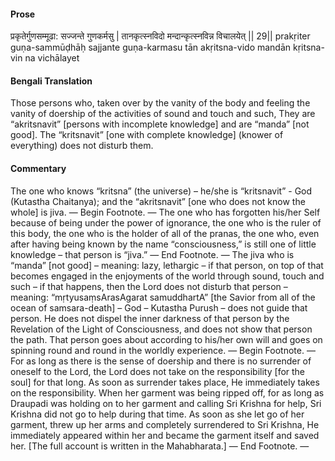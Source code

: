 #### Prose 

प्रकृतेर्गुणसम्मूढा: सज्जन्ते गुणकर्मसु |
तानकृत्स्नविदो मन्दान्कृत्स्नविन्न विचालयेत् || 29||
prakṛiter guṇa-sammūḍhāḥ sajjante guṇa-karmasu
tān akṛitsna-vido mandān kṛitsna-vin na vichālayet

 #### Bengali Translation 

Those persons who, taken over by the vanity of the body and feeling the vanity of doership of the activities of sound and touch and such, They are “akritsnavit” [persons with incomplete knowledge] and are “manda” [not good]. The “kritsnavit” [one with complete knowledge] (knower of everything) does not disturb them.

 #### Commentary 

The one who knows “kritsna” (the universe) – he/she is “kritsnavit” - God (Kutastha Chaitanya); and the “akritsnavit” [one who does not know the whole] is jiva. — Begin Footnote. — The one who has forgotten his/her Self because of being under the power of ignorance, the one who is the ruler of this body, the one who is the holder of all of the pranas, the one who, even after having being known by the name “consciousness,” is still one of little knowledge – that person is “jiva.” — End Footnote. — The jiva who is “manda” [not good] – meaning: lazy, lethargic – if that person, on top of that becomes engaged in the enjoyments of the world through sound, touch and such – if that happens, then the Lord does not disturb that person – meaning: “mṛtyusaṃsArasAgarat samuddhartA” [the Savior from all of the ocean of samsara-death] – God – Kutastha Purush – does not guide that person. He does not dispel the inner darkness of that person by the Revelation of the Light of Consciousness, and does not show that person the path. That person goes about according to his/her own will and goes on spinning round and round in the worldly experience. — Begin Footnote. — For as long as there is the sense of doership and there is no surrender of oneself to the Lord, the Lord does not take on the responsibility [for the soul] for that long. As soon as surrender takes place, He immediately takes on the responsibility. When her garment was being ripped off, for as long as Draupadi was holding on to her garment and calling Sri Krishna for help, Sri Krishna did not go to help during that time. As soon as she let go of her garment, threw up her arms and completely surrendered to Sri Krishna, He immediately appeared within her and became the garment itself and saved her. [The full account is written in the Mahabharata.] — End Footnote. —